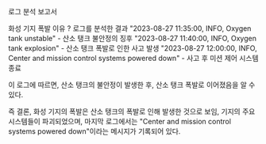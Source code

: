 로그 분석 보고서

화성 기지 폭발 이유 ? 로그를 분석한 결과
"2023-08-27 11:35:00, INFO, Oxygen tank unstable" - 산소 탱크 불안정의 징후
"2023-08-27 11:40:00, INFO, Oxygen tank explosion" - 산소 탱크 폭발로 인한 사고 발생
"2023-08-27 12:00:00, INFO, Center and mission control systems powered down" - 사고 후 미션 제어 시스템 종료

이 로그에 따르면, 산소 탱크의 불안정이 발생한 후, 산소 탱크 폭발로 이어졌음을 알 수 있다.

즉 결론, 
화성 기지의 폭발은 산소 탱크의 폭발로 인해 발생한 것으로 보임, 기지의 주요 시스템들이 파괴되었으며, 마지막 로그에서는 "Center and mission control systems powered down"이라는 메시지가 기록되어 있다.
